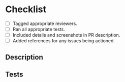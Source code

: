 # Checklist

- [ ] Tagged appropriate reviewers.
- [ ] Ran all appropriate tests.
- [ ] Included details and screenshots in PR description.
- [ ] Added references for any issues being actioned.

## Description

<!--

Include any necessary details about what this PR intends to do.

-->

## Tests

<!--

Include any details about what tests were run, changed, or removed.

-->
